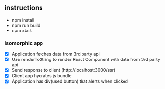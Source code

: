 ## instructions

- npm install
- npm run build
- npm start

### Isomorphic app

- [x] Application fetches data from 3rd party api
- [x] Use renderToString to render React Component with data from 3rd party api
- [x] Send response to client (http://localhost:3000/ssr)
- [x] Client app hydrates js bundle
- [x] Application has div(used button) that alerts when clicked
